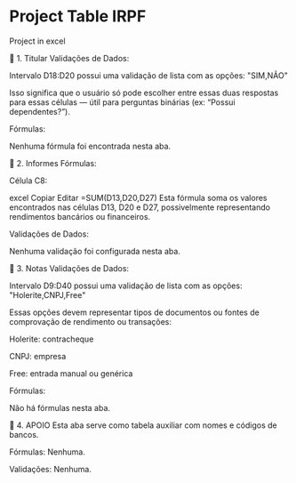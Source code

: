 # Project Table IRPF
Project in excel 

📄 1. Titular
Validações de Dados:

Intervalo D18:D20 possui uma validação de lista com as opções:
"SIM,NÃO"

Isso significa que o usuário só pode escolher entre essas duas respostas para essas células — útil para perguntas binárias (ex: “Possui dependentes?”).

Fórmulas:

Nenhuma fórmula foi encontrada nesta aba.

📄 2. Informes
Fórmulas:

Célula C8:

excel
Copiar
Editar
=SUM(D13,D20,D27)
Esta fórmula soma os valores encontrados nas células D13, D20 e D27, possivelmente representando rendimentos bancários ou financeiros.

Validações de Dados:

Nenhuma validação foi configurada nesta aba.

📄 3. Notas
Validações de Dados:

Intervalo D9:D40 possui uma validação de lista com as opções:
"Holerite,CNPJ,Free"

Essas opções devem representar tipos de documentos ou fontes de comprovação de rendimento ou transações:

Holerite: contracheque

CNPJ: empresa

Free: entrada manual ou genérica

Fórmulas:

Não há fórmulas nesta aba.

📄 4. APOIO
Esta aba serve como tabela auxiliar com nomes e códigos de bancos.

Fórmulas: Nenhuma.

Validações: Nenhuma.
